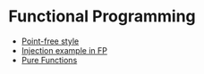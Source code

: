 # Functional Programming

- [Point-free style](point-free.md)
- [Injection example in FP](injection-fp.md)
- [Pure Functions](pure-functions.md)
